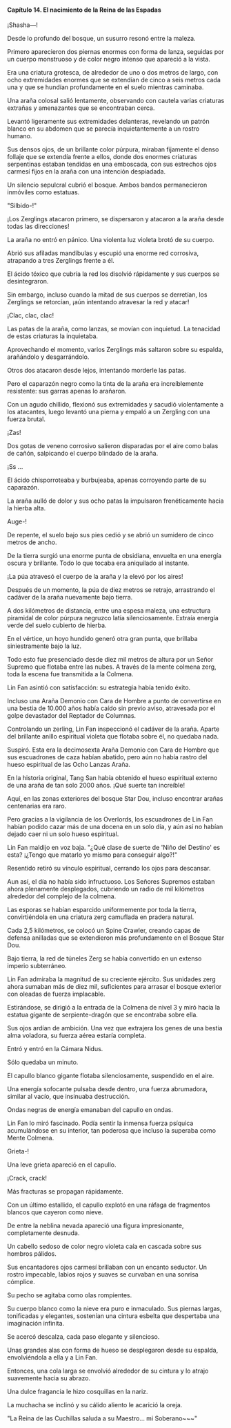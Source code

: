 
#### Capítulo 14. El nacimiento de la Reina de las Espadas


¡Shasha—!

Desde lo profundo del bosque, un susurro resonó entre la maleza.

Primero aparecieron dos piernas enormes con forma de lanza, seguidas por un cuerpo monstruoso y de color negro intenso que apareció a la vista.

Era una criatura grotesca, de alrededor de uno o dos metros de largo, con ocho extremidades enormes que se extendían de cinco a seis metros cada una y que se hundían profundamente en el suelo mientras caminaba.

Una araña colosal salió lentamente, observando con cautela varias criaturas extrañas y amenazantes que se encontraban cerca.

Levantó ligeramente sus extremidades delanteras, revelando un patrón blanco en su abdomen que se parecía inquietantemente a un rostro humano.

Sus densos ojos, de un brillante color púrpura, miraban fijamente el denso follaje que se extendía frente a ellos, donde dos enormes criaturas serpentinas estaban tendidas en una emboscada, con sus estrechos ojos carmesí fijos en la araña con una intención despiadada.

Un silencio sepulcral cubrió el bosque. Ambos bandos permanecieron inmóviles como estatuas.

"Silbido-!"

¡Los Zerglings atacaron primero, se dispersaron y atacaron a la araña desde todas las direcciones!

La araña no entró en pánico. Una violenta luz violeta brotó de su cuerpo.

Abrió sus afiladas mandíbulas y escupió una enorme red corrosiva, atrapando a tres Zerglings frente a él.

El ácido tóxico que cubría la red los disolvió rápidamente y sus cuerpos se desintegraron.

Sin embargo, incluso cuando la mitad de sus cuerpos se derretían, los Zerglings se retorcían, ¡aún intentando atravesar la red y atacar!

¡Clac, clac, clac!

Las patas de la araña, como lanzas, se movían con inquietud. La tenacidad de estas criaturas la inquietaba.

Aprovechando el momento, varios Zerglings más saltaron sobre su espalda, arañándolo y desgarrándolo.

Otros dos atacaron desde lejos, intentando morderle las patas.

Pero el caparazón negro como la tinta de la araña era increíblemente resistente: sus garras apenas lo arañaron.

Con un agudo chillido, flexionó sus extremidades y sacudió violentamente a los atacantes, luego levantó una pierna y empaló a un Zergling con una fuerza brutal.

¡Zas!

Dos gotas de veneno corrosivo salieron disparadas por el aire como balas de cañón, salpicando el cuerpo blindado de la araña.

¡Ss ...

El ácido chisporroteaba y burbujeaba, apenas corroyendo parte de su caparazón.

La araña aulló de dolor y sus ocho patas la impulsaron frenéticamente hacia la hierba alta.

Auge-!

De repente, el suelo bajo sus pies cedió y se abrió un sumidero de cinco metros de ancho.

De la tierra surgió una enorme punta de obsidiana, envuelta en una energía oscura y brillante. Todo lo que tocaba era aniquilado al instante.

¡La púa atravesó el cuerpo de la araña y la elevó por los aires!

Después de un momento, la púa de diez metros se retrajo, arrastrando el cadáver de la araña nuevamente bajo tierra.

A dos kilómetros de distancia, entre una espesa maleza, una estructura piramidal de color púrpura negruzco latía silenciosamente. Extraía energía verde del suelo cubierto de hierba.

En el vértice, un hoyo hundido generó otra gran punta, que brillaba siniestramente bajo la luz.

Todo esto fue presenciado desde diez mil metros de altura por un Señor Supremo que flotaba entre las nubes. A través de la mente colmena zerg, toda la escena fue transmitida a la Colmena.

Lin Fan asintió con satisfacción: su estrategia había tenido éxito.

Incluso una Araña Demonio con Cara de Hombre a punto de convertirse en una bestia de 10.000 años había caído sin previo aviso, atravesada por el golpe devastador del Reptador de Columnas.

Controlando un zerling, Lin Fan inspeccionó el cadáver de la araña. Aparte del brillante anillo espiritual violeta que flotaba sobre él, no quedaba nada.

Suspiró. Esta era la decimosexta Araña Demonio con Cara de Hombre que sus escuadrones de caza habían abatido, pero aún no había rastro del hueso espiritual de las Ocho Lanzas Araña.

En la historia original, Tang San había obtenido el hueso espiritual externo de una araña de tan solo 2000 años. ¡Qué suerte tan increíble!

Aquí, en las zonas exteriores del bosque Star Dou, incluso encontrar arañas centenarias era raro.

Pero gracias a la vigilancia de los Overlords, los escuadrones de Lin Fan habían podido cazar más de una docena en un solo día, y aún así no habían dejado caer ni un solo hueso espiritual.

Lin Fan maldijo en voz baja. "¿Qué clase de suerte de 'Niño del Destino' es esta? ¡¿Tengo que matarlo yo mismo para conseguir algo?!"

Resentido retiró su vínculo espiritual, cerrando los ojos para descansar.

Aun así, el día no había sido infructuoso. Los Señores Supremos estaban ahora plenamente desplegados, cubriendo un radio de mil kilómetros alrededor del complejo de la colmena.

Las esporas se habían esparcido uniformemente por toda la tierra, convirtiéndola en una criatura zerg camuflada en pradera natural.

Cada 2,5 kilómetros, se colocó un Spine Crawler, creando capas de defensa anilladas que se extendieron más profundamente en el Bosque Star Dou.

Bajo tierra, la red de túneles Zerg se había convertido en un extenso imperio subterráneo.

Lin Fan admiraba la magnitud de su creciente ejército. Sus unidades zerg ahora sumaban más de diez mil, suficientes para arrasar el bosque exterior con oleadas de fuerza implacable.

Estirándose, se dirigió a la entrada de la Colmena de nivel 3 y miró hacia la estatua gigante de serpiente-dragón que se encontraba sobre ella.

Sus ojos ardían de ambición. Una vez que extrajera los genes de una bestia alma voladora, su fuerza aérea estaría completa.

Entró y entró en la Cámara Nidus.

Sólo quedaba un minuto.

El capullo blanco gigante flotaba silenciosamente, suspendido en el aire.

Una energía sofocante pulsaba desde dentro, una fuerza abrumadora, similar al vacío, que insinuaba destrucción.

Ondas negras de energía emanaban del capullo en ondas.

Lin Fan lo miró fascinado. Podía sentir la inmensa fuerza psíquica acumulándose en su interior, tan poderosa que incluso la superaba como Mente Colmena.

Grieta-!

Una leve grieta apareció en el capullo.

¡Crack, crack!

Más fracturas se propagan rápidamente.

Con un último estallido, el capullo explotó en una ráfaga de fragmentos blancos que cayeron como nieve.

De entre la neblina nevada apareció una figura impresionante, completamente desnuda.

Un cabello sedoso de color negro violeta caía en cascada sobre sus hombros pálidos.

Sus encantadores ojos carmesí brillaban con un encanto seductor. Un rostro impecable, labios rojos y suaves se curvaban en una sonrisa cómplice.

Su pecho se agitaba como olas rompientes.

Su cuerpo blanco como la nieve era puro e inmaculado. Sus piernas largas, tonificadas y elegantes, sostenían una cintura esbelta que despertaba una imaginación infinita.

Se acercó descalza, cada paso elegante y silencioso.

Unas grandes alas con forma de hueso se desplegaron desde su espalda, envolviéndola a ella y a Lin Fan.

Entonces, una cola larga se envolvió alrededor de su cintura y lo atrajo suavemente hacia su abrazo.

Una dulce fragancia le hizo cosquillas en la nariz.

La muchacha se inclinó y su cálido aliento le acarició la oreja.

"La Reina de las Cuchillas saluda a su Maestro... mi Soberano~~~"